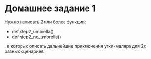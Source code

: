 # Домашнее задание 1

Нужно написать 2 или более функции:

* def step2_umbrella()  
* def step2_no_umbrella()   

, в которых описать дальнейшие приключения утки-маляра для 2х разных сценариев.

